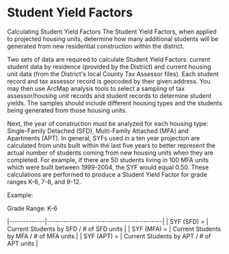 # Student Yield Factors

Calculating Student Yield Factors
The Student Yield Factors, when applied to projected housing units, determine how many additional students will be generated from new residential construction within the district.


 

Two sets of data are required to calculate Student Yield Factors: current student data by residence (provided by the District) and current housing unit data
(from the District's local County Tax Assessor files).  Each student record and tax assessor record is geocoded by their given address.  You may then use ArcMap analysis tools to
select a sampling of tax assessor/housing unit records and student records to determine student yields.  The samples should include different housing types and the students being
generated from those housing units.

 

Next, the year of construction must be analyzed for each housing type: Single-Family Detached (SFD), Multi-Family Attached (MFA) and Apartments (APT).  In general, SYFs used in a 
ten year projection are calculated from units built within the last five years to better represent the actual number of students coming from new housing units when they are 
completed. For example, if there are 50 students living in 100 MFA units which were built between 1999-2004, the SYF would equal 0.50.  These calculations are performed to produce
a Student Yield Factor for grade ranges K-6, 7-8, and 9-12.

Example:

Grade Range: K-6


|-------------|------------------------------------------|
| SYF (SFD) = | Current Students by SFD / # of SFD units |
| SYF (MFA) = | Current Students by MFA / # of MFA units |
| SYF (APT) = | Current Students by APT / # of APT units |

